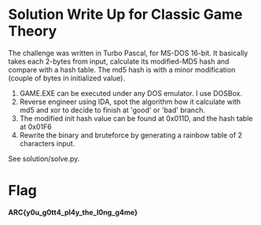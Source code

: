 # Solution Write Up for Classic Game Theory
The challenge was written in Turbo Pascal, for MS-DOS 16-bit.
It basically takes each 2-bytes from input, calculate its modified-MD5 hash and compare with a hash table. The md5 hash is with a minor modification (couple of bytes in initialized value).

1. GAME.EXE can be executed under any DOS emulator. I use DOSBox.
2. Reverse engineer using IDA, spot the algorithm how it calculate with md5 and xor to decide to finish at 'good' or 'bad' branch.
3. The modified init hash value can be found at 0x011D, and the hash table at 0x01F6
4. Rewrite the binary and bruteforce by generating a rainbow table of 2 characters input.

See solution/solve.py.

# Flag
[//]: <> (Add the flag below)
**ARC{y0u_g0tt4_pl4y_the_l0ng_g4me}**
